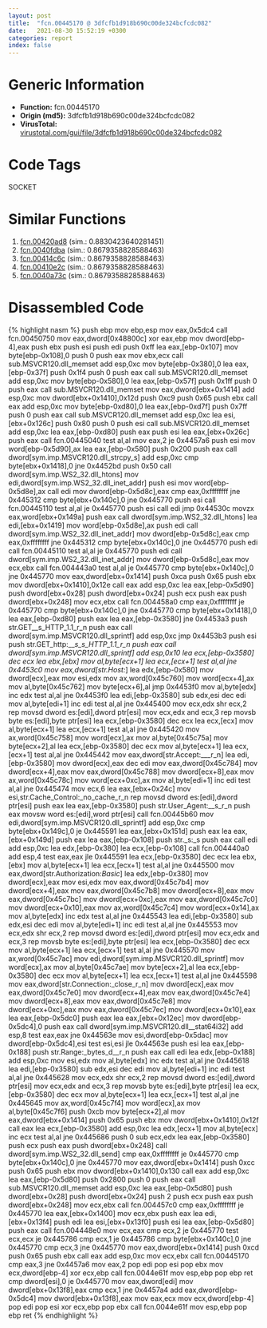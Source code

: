 ```yaml
---
layout: post
title:  "fcn.00445170 @ 3dfcfb1d918b690c00de324bcfcdc082"
date:   2021-08-30 15:52:19 +0300
categories: report
index: false
---
```


# Generic Information
- **Function:** fcn.00445170
- **Origin (md5):** 3dfcfb1d918b690c00de324bcfcdc082
- **VirusTotal:** [virustotal.com/gui/file/3dfcfb1d918b690c00de324bcfcdc082][virustotal_ref]

# Code Tags
<span class="tag" id="SOCKET">SOCKET</span>


# Similar Functions

1. [fcn.00420ad8][similar_1_ref] (sim.: 0.8830423640281451)
2. [fcn.0040fdba][similar_2_ref] (sim.: 0.8679358828588463)
3. [fcn.00414c6c][similar_3_ref] (sim.: 0.8679358828588463)
4. [fcn.00410e2c][similar_4_ref] (sim.: 0.8679358828588463)
5. [fcn.0040a73c][similar_5_ref] (sim.: 0.8679358828588463)


# Disassembled Code

{% highlight nasm %}
push ebp
mov ebp,esp
mov eax,0x5dc4
call fcn.00450750
mov eax,dword[0x48800c]
xor eax,ebp
mov dword[ebp-4],eax
push ebx
push esi
push edi
push 0xff
lea eax,[ebp-0x107]
mov byte[ebp-0x108],0
push 0
push eax
mov ebx,ecx
call sub.MSVCR120.dll_memset
add esp,0xc
mov byte[ebp-0x380],0
lea eax,[ebp-0x37f]
push 0x1f4
push 0
push eax
call sub.MSVCR120.dll_memset
add esp,0xc
mov byte[ebp-0x580],0
lea eax,[ebp-0x57f]
push 0x1ff
push 0
push eax
call sub.MSVCR120.dll_memset
mov eax,dword[ebx+0x1414]
add esp,0xc
mov dword[ebx+0x1410],0x12d
push 0xc9
push 0x65
push ebx
call eax
add esp,0xc
mov byte[ebp-0xd80],0
lea eax,[ebp-0xd7f]
push 0x7ff
push 0
push eax
call sub.MSVCR120.dll_memset
add esp,0xc
lea esi,[ebx+0x126c]
push 0x80
push 0
push esi
call sub.MSVCR120.dll_memset
add esp,0xc
lea eax,[ebp-0xd80]
push eax
push esi
lea eax,[ebx+0x26c]
push eax
call fcn.00445040
test al,al
mov eax,2
je 0x4457a6
push esi
mov word[ebp-0x5d90],ax
lea eax,[ebp-0x580]
push 0x200
push eax
call dword[sym.imp.MSVCR120.dll_strcpy_s]
add esp,0xc
cmp byte[ebx+0x1418],0
jne 0x4452bd
push 0x50
call dword[sym.imp.WS2_32.dll_htons]
mov edi,dword[sym.imp.WS2_32.dll_inet_addr]
push esi
mov word[ebp-0x5d8e],ax
call edi
mov dword[ebp-0x5d8c],eax
cmp eax,0xffffffff
jne 0x445312
cmp byte[ebx+0x140c],0
jne 0x445770
push esi
call fcn.00445110
test al,al
je 0x445770
push esi
call edi
jmp 0x44530c
movzx eax,word[ebx+0x149a]
push eax
call dword[sym.imp.WS2_32.dll_htons]
lea edi,[ebx+0x1419]
mov word[ebp-0x5d8e],ax
push edi
call dword[sym.imp.WS2_32.dll_inet_addr]
mov dword[ebp-0x5d8c],eax
cmp eax,0xffffffff
jne 0x445312
cmp byte[ebx+0x140c],0
jne 0x445770
push edi
call fcn.00445110
test al,al
je 0x445770
push edi
call dword[sym.imp.WS2_32.dll_inet_addr]
mov dword[ebp-0x5d8c],eax
mov ecx,ebx
call fcn.004443a0
test al,al
je 0x445770
cmp byte[ebx+0x140c],0
jne 0x445770
mov eax,dword[ebx+0x1414]
push 0xca
push 0x65
push ebx
mov dword[ebx+0x1410],0x12e
call eax
add esp,0xc
lea eax,[ebp-0x5d90]
push dword[ebx+0x28]
push dword[ebx+0x24]
push ecx
push eax
push dword[ebx+0x248]
mov ecx,ebx
call fcn.004458a0
cmp eax,0xffffffff
je 0x445770
cmp byte[ebx+0x140c],0
jne 0x445770
cmp byte[ebx+0x1418],0
lea eax,[ebp-0xd80]
push eax
lea eax,[ebp-0x3580]
jne 0x4453a3
push str.GET__s_HTTP_1.1_r_n
push eax
call dword[sym.imp.MSVCR120.dll_sprintf]
add esp,0xc
jmp 0x4453b3
push esi
push str.GET_http:___s_s_HTTP_1.1_r_n
push eax
call dword[sym.imp.MSVCR120.dll_sprintf]
add esp,0x10
lea ecx,[ebp-0x3580]
dec ecx
lea ebx,[ebx]
mov al,byte[ecx+1]
lea ecx,[ecx+1]
test al,al
jne 0x4453c0
mov eax,dword[str.Host:_]
lea edx,[ebp-0x580]
mov dword[ecx],eax
mov esi,edx
mov ax,word[0x45c760]
mov word[ecx+4],ax
mov al,byte[0x45c762]
mov byte[ecx+6],al
jmp 0x4453f0
mov al,byte[edx]
inc edx
test al,al
jne 0x4453f0
lea edi,[ebp-0x3580]
sub edx,esi
dec edi
mov al,byte[edi+1]
inc edi
test al,al
jne 0x445400
mov ecx,edx
shr ecx,2
rep movsd dword es:[edi],dword ptr[esi]
mov ecx,edx
and ecx,3
rep movsb byte es:[edi],byte ptr[esi]
lea ecx,[ebp-0x3580]
dec ecx
lea ecx,[ecx]
mov al,byte[ecx+1]
lea ecx,[ecx+1]
test al,al
jne 0x445420
mov ax,word[0x45c758]
mov word[ecx],ax
mov al,byte[0x45c75a]
mov byte[ecx+2],al
lea ecx,[ebp-0x3580]
dec ecx
mov al,byte[ecx+1]
lea ecx,[ecx+1]
test al,al
jne 0x445442
mov eax,dword[str.Accept:___r_n]
lea edi,[ebp-0x3580]
mov dword[ecx],eax
dec edi
mov eax,dword[0x45c784]
mov dword[ecx+4],eax
mov eax,dword[0x45c788]
mov dword[ecx+8],eax
mov ax,word[0x45c78c]
mov word[ecx+0xc],ax
mov al,byte[edi+1]
inc edi
test al,al
jne 0x445474
mov ecx,6
lea eax,[ebx+0x24c]
mov esi,str.Cache_Control:_no_cache_r_n
rep movsd dword es:[edi],dword ptr[esi]
push eax
lea eax,[ebp-0x3580]
push str.User_Agent:__s_r_n
push eax
movsw word es:[edi],word ptr[esi]
call fcn.00445b60
mov edi,dword[sym.imp.MSVCR120.dll_sprintf]
add esp,0xc
cmp byte[ebx+0x149c],0
je 0x445591
lea eax,[ebx+0x151d]
push eax
lea eax,[ebx+0x149d]
push eax
lea eax,[ebp-0x108]
push str._s:_s
push eax
call edi
add esp,0xc
lea edx,[ebp-0x380]
lea ecx,[ebp-0x108]
call fcn.004440a0
add esp,4
test eax,eax
jle 0x445591
lea ecx,[ebp-0x3580]
dec ecx
lea ebx,[ebx]
mov al,byte[ecx+1]
lea ecx,[ecx+1]
test al,al
jne 0x445500
mov eax,dword[str.Authorization:_Basic_]
lea edx,[ebp-0x380]
mov dword[ecx],eax
mov esi,edx
mov eax,dword[0x45c7b4]
mov dword[ecx+4],eax
mov eax,dword[0x45c7b8]
mov dword[ecx+8],eax
mov eax,dword[0x45c7bc]
mov dword[ecx+0xc],eax
mov eax,dword[0x45c7c0]
mov dword[ecx+0x10],eax
mov ax,word[0x45c7c4]
mov word[ecx+0x14],ax
mov al,byte[edx]
inc edx
test al,al
jne 0x445543
lea edi,[ebp-0x3580]
sub edx,esi
dec edi
mov al,byte[edi+1]
inc edi
test al,al
jne 0x445553
mov ecx,edx
shr ecx,2
rep movsd dword es:[edi],dword ptr[esi]
mov ecx,edx
and ecx,3
rep movsb byte es:[edi],byte ptr[esi]
lea ecx,[ebp-0x3580]
dec ecx
mov al,byte[ecx+1]
lea ecx,[ecx+1]
test al,al
jne 0x445570
mov ax,word[0x45c7ac]
mov edi,dword[sym.imp.MSVCR120.dll_sprintf]
mov word[ecx],ax
mov al,byte[0x45c7ae]
mov byte[ecx+2],al
lea ecx,[ebp-0x3580]
dec ecx
mov al,byte[ecx+1]
lea ecx,[ecx+1]
test al,al
jne 0x445598
mov eax,dword[str.Connection:_close_r_n]
mov dword[ecx],eax
mov eax,dword[0x45c7e0]
mov dword[ecx+4],eax
mov eax,dword[0x45c7e4]
mov dword[ecx+8],eax
mov eax,dword[0x45c7e8]
mov dword[ecx+0xc],eax
mov eax,dword[0x45c7ec]
mov dword[ecx+0x10],eax
lea eax,[ebp-0x5dc0]
push eax
lea eax,[ebx+0x12ec]
mov dword[ebp-0x5dc4],0
push eax
call dword[sym.imp.MSVCR120.dll__stat64i32]
add esp,8
test eax,eax
jne 0x44563e
mov esi,dword[ebp-0x5dac]
mov dword[ebp-0x5dc4],esi
test esi,esi
jle 0x44563e
push esi
lea eax,[ebp-0x188]
push str.Range:_bytes_d__r_n
push eax
call edi
lea edx,[ebp-0x188]
add esp,0xc
mov esi,edx
mov al,byte[edx]
inc edx
test al,al
jne 0x445618
lea edi,[ebp-0x3580]
sub edx,esi
dec edi
mov al,byte[edi+1]
inc edi
test al,al
jne 0x445628
mov ecx,edx
shr ecx,2
rep movsd dword es:[edi],dword ptr[esi]
mov ecx,edx
and ecx,3
rep movsb byte es:[edi],byte ptr[esi]
lea ecx,[ebp-0x3580]
dec ecx
mov al,byte[ecx+1]
lea ecx,[ecx+1]
test al,al
jne 0x445645
mov ax,word[0x45c7f4]
mov word[ecx],ax
mov al,byte[0x45c7f6]
push 0xcb
mov byte[ecx+2],al
mov eax,dword[ebx+0x1414]
push 0x65
push ebx
mov dword[ebx+0x1410],0x12f
call eax
lea ecx,[ebp-0x3580]
add esp,0xc
lea edx,[ecx+1]
mov al,byte[ecx]
inc ecx
test al,al
jne 0x445686
push 0
sub ecx,edx
lea eax,[ebp-0x3580]
push ecx
push eax
push dword[ebx+0x248]
call dword[sym.imp.WS2_32.dll_send]
cmp eax,0xffffffff
je 0x445770
cmp byte[ebx+0x140c],0
jne 0x445770
mov eax,dword[ebx+0x1414]
push 0xcc
push 0x65
push ebx
mov dword[ebx+0x1410],0x130
call eax
add esp,0xc
lea eax,[ebp-0x5d80]
push 0x2800
push 0
push eax
call sub.MSVCR120.dll_memset
add esp,0xc
lea eax,[ebp-0x5d80]
push dword[ebx+0x28]
push dword[ebx+0x24]
push 2
push ecx
push eax
push dword[ebx+0x248]
mov ecx,ebx
call fcn.004457c0
cmp eax,0xffffffff
je 0x445770
lea eax,[ebx+0x1400]
mov ecx,ebx
push eax
lea edi,[ebx+0x13f4]
push edi
lea esi,[ebx+0x13f0]
push esi
lea eax,[ebp-0x5d80]
push eax
call fcn.004448e0
mov ecx,eax
cmp ecx,2
je 0x445770
test ecx,ecx
je 0x445786
cmp ecx,1
je 0x445786
cmp byte[ebx+0x140c],0
jne 0x445770
cmp ecx,3
jne 0x445770
mov eax,dword[ebx+0x1414]
push 0xcd
push 0x65
push ebx
call eax
add esp,0xc
mov ecx,ebx
call fcn.00445170
cmp eax,3
jne 0x4457a6
mov eax,2
pop edi
pop esi
pop ebx
mov ecx,dword[ebp-4]
xor ecx,ebp
call fcn.0044e61f
mov esp,ebp
pop ebp
ret
cmp dword[esi],0
je 0x445770
mov eax,dword[edi]
mov dword[ebx+0x13f8],eax
cmp ecx,1
jne 0x4457a4
add eax,dword[ebp-0x5dc4]
mov dword[ebx+0x13f8],eax
mov eax,ecx
mov ecx,dword[ebp-4]
pop edi
pop esi
xor ecx,ebp
pop ebx
call fcn.0044e61f
mov esp,ebp
pop ebp
ret
{% endhighlight %}


[similar_1_ref]: /report/fcn.00420ad8@ba5ec83721de3ca10b3c9583f3b2c6a1
[similar_2_ref]: /report/fcn.0040fdba@470263fe7e7cc115b95cd041d643e3b5
[similar_3_ref]: /report/fcn.00414c6c@fd17dad7a5809016e438b746adc04679
[similar_4_ref]: /report/fcn.00410e2c@c5a9328b4292c431a6e3f48185308528
[similar_5_ref]: /report/fcn.0040a73c@39cc9d1efb3c13c15792b3ba0142fd3c
[virustotal_ref]: https://www.virustotal.com/gui/file/3dfcfb1d918b690c00de324bcfcdc082